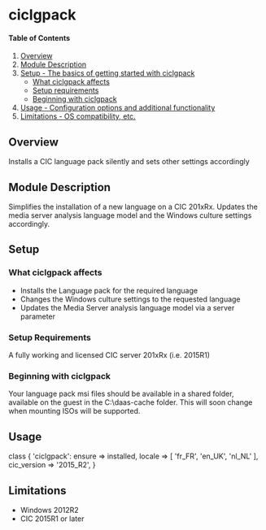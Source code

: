 # ciclgpack

#### Table of Contents

1. [Overview](#overview)
2. [Module Description](#module-description)
3. [Setup - The basics of getting started with ciclgpack](#setup)
    * [What ciclgpack affects](#what-ciclgpack-affects)
    * [Setup requirements](#setup-requirements)
    * [Beginning with ciclgpack](#beginning-with-ciclgpack)
4. [Usage - Configuration options and additional functionality](#usage)
5. [Limitations - OS compatibility, etc.](#limitations)

## Overview

Installs a CIC language pack silently and sets other settings accordingly

## Module Description

Simplifies the installation of a new language on a CIC 201xRx. Updates the media server analysis language model and the Windows culture settings accordingly.

## Setup

### What ciclgpack affects

* Installs the Language pack for the required language
* Changes the Windows culture settings to the requested language
* Updates the Media Server analysis language model via a server parameter

### Setup Requirements

A fully working and licensed CIC server 201xRx (i.e. 2015R1)

### Beginning with ciclgpack

Your language pack msi files should be available in a shared folder, available on the guest in the C:\daas-cache folder. This will soon change when mounting ISOs will be supported.

## Usage

class { 'ciclgpack':
  ensure      => installed,
  locale      => [ 'fr_FR', 'en_UK', 'nl_NL' ],
  cic_version => '2015_R2',
}

## Limitations

* Windows 2012R2
* CIC 2015R1 or later